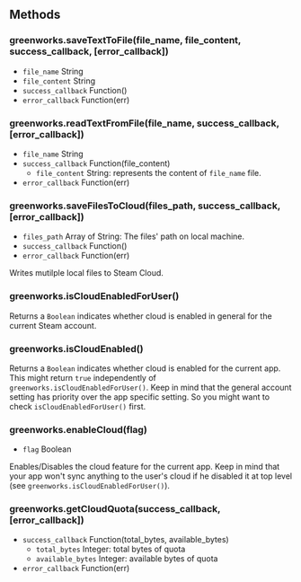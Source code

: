 ## Methods

### greenworks.saveTextToFile(file_name, file_content, success_callback, [error_callback])

* `file_name` String
* `file_content` String
* `success_callback` Function()
* `error_callback` Function(err)

### greenworks.readTextFromFile(file_name, success_callback, [error_callback])

* `file_name` String
* `success_callback` Function(file_content)
  * `file_content` String: represents the content of `file_name` file.
* `error_callback` Function(err)

### greenworks.saveFilesToCloud(files_path, success_callback, [error_callback])

* `files_path` Array of String: The files' path on local machine.
* `success_callback` Function()
* `error_callback` Function(err)

Writes mutilple local files to Steam Cloud.

### greenworks.isCloudEnabledForUser()

Returns a `Boolean` indicates whether cloud is enabled in general for the
current Steam account.

### greenworks.isCloudEnabled()

Returns a `Boolean` indicates whether cloud is enabled for the current app.
This might return `true` independently of `greenworks.isCloudEnabledForUser()`.
Keep in mind that the general account setting has priority over the app specific
setting. So you might want to check `isCloudEnabledForUser()` first.

### greenworks.enableCloud(flag)

* `flag` Boolean

Enables/Disables the cloud feature for the current app. Keep in mind that your
app won't sync anything to the user's cloud if he disabled it at top level
(see `greenworks.isCloudEnabledForUser()`).

### greenworks.getCloudQuota(success_callback, [error_callback])

* `success_callback` Function(total_bytes, available_bytes)
  * `total_bytes` Integer: total bytes of quota
  * `available_bytes` Integer: available bytes of quota
* `error_callback` Function(err)

